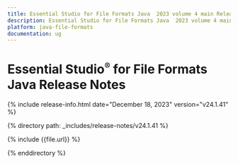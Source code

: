 ```yaml
---
title: Essential Studio for File Formats Java  2023 volume 4 main Release Release Notes  
description: Essential Studio for File Formats Java  2023 volume 4 main Release Release Notes  
platform: java-file-formats
documentation: ug
---
```


# Essential Studio<sup style="font-size:70%">&reg;</sup> for File Formats Java Release Notes  

{% include release-info.html date="December 18, 2023"   version="v24.1.41" %} 

{% directory path: _includes/release-notes/v24.1.41 %}

{% include {{file.url}} %}

{% enddirectory %}

